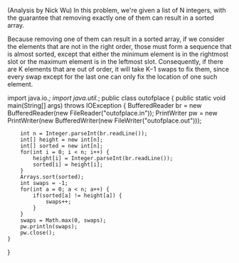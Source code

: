 (Analysis by Nick Wu)
In this problem, we're given a list of N integers, with the guarantee that removing exactly one of them can result in a sorted array.

Because removing one of them can result in a sorted array, if we consider the elements that are not in the right order, those must form a sequence that is almost sorted, except that either the minimum element is in the rightmost slot or the maximum element is in the leftmost slot. Consequently, if there are K elements that are out of order, it will take K−1 swaps to fix them, since every swap except for the last one can only fix the location of one such element.

import java.io.*;
import java.util.*;
public class outofplace {
	public static void main(String[] args) throws IOException {
		BufferedReader br = new BufferedReader(new FileReader("outofplace.in"));
		PrintWriter pw = new PrintWriter(new BufferedWriter(new FileWriter("outofplace.out")));

		int n = Integer.parseInt(br.readLine());
		int[] height = new int[n];
		int[] sorted = new int[n];
		for(int i = 0; i < n; i++) {
			height[i] = Integer.parseInt(br.readLine());
			sorted[i] = height[i];
		}
		Arrays.sort(sorted);
		int swaps = -1;
		for(int a = 0; a < n; a++) {
			if(sorted[a] != height[a]) {
				swaps++;
			}
		}
		swaps = Math.max(0, swaps);
		pw.println(swaps);
		pw.close();
	}
	
}